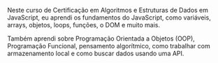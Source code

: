 Neste curso de Certificação em Algoritmos e Estruturas de Dados em JavaScript, eu aprendi os fundamentos do JavaScript, como variáveis, arrays, objetos, loops, funções, o DOM e muito mais.

Também aprendi sobre Programação Orientada a Objetos (OOP), Programação Funcional, pensamento algorítmico, como trabalhar com armazenamento local e como buscar dados usando uma API.
